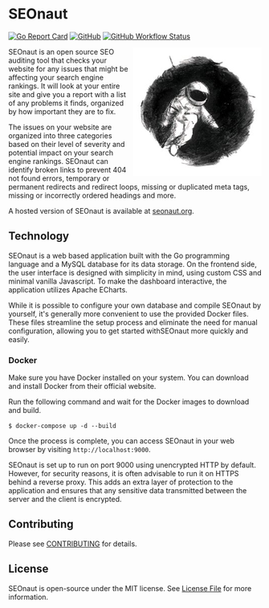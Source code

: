 # SEOnaut
[![Go Report Card](https://goreportcard.com/badge/github.com/stjudewashere/seonaut)](https://goreportcard.com/report/github.com/stjudewashere/seonaut) [![GitHub](https://img.shields.io/github/license/StJudeWasHere/seonaut)](LICENSE) [![GitHub Workflow Status](https://img.shields.io/github/actions/workflow/status/StJudeWasHere/seonaut/test.yml)](https://github.com/StJudeWasHere/seonaut/actions/workflows/test.yml)

<img src="resources/logo.jpg" alt="Logo" align="right"/>

SEOnaut is an open source SEO auditing tool that checks your website for any issues that might be affecting your search engine rankings. It will look at your entire site and give you a report with a list of any problems it finds, organized by how important they are to fix.

The issues on your website are organized into three categories based on their level of severity and potential impact on your search engine rankings. SEOnaut can identify broken links to prevent 404 not found errors, temporary or permanent redirects and redirect loops, missing or duplicated meta tags, missing or incorrectly ordered headings and more.

A hosted version of SEOnaut is available at [seonaut.org](https://seonaut.org).

## Technology

SEOnaut is a web based application built with the Go programming language and a MySQL database for its data storage. On the frontend side, the user interface is designed with simplicity in mind, using custom CSS and minimal vanilla Javascript. To make the dashboard interactive, the application utilizes Apache ECharts.

While it is possible to configure your own database and compile SEOnaut by yourself, it's generally more convenient to use the provided Docker files. These files streamline the setup process and eliminate the need for manual configuration, allowing you to get started withSEOnaut more quickly and easily.

### Docker

Make sure you have Docker installed on your system. You can download and install Docker from their official website.

Run the following command and wait for the Docker images to download and build.

```shell
$ docker-compose up -d --build
```

Once the process is complete, you can access SEOnaut in your web browser by visiting ```http://localhost:9000```.

SEOnaut is set up to run on port 9000 using unencrypted HTTP by default. However, for security reasons, it is often advisable to run it on HTTPS behind a reverse proxy. This adds an extra layer of protection to the application and ensures that any sensitive data transmitted between the server and the client is encrypted.

## Contributing

Please see [CONTRIBUTING](CONTRIBUTING.md) for details.

## License

SEOnaut is open-source under the MIT license. See [License File](LICENSE) for more information.
